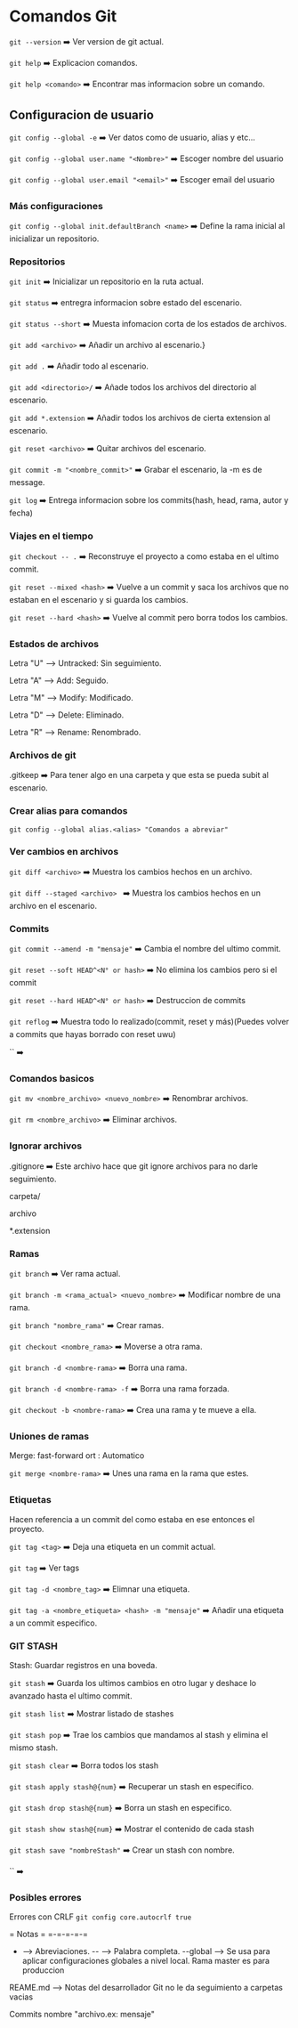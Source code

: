 # Comandos Git 

`git --version` ➡️ Ver version de git actual.

`git help` ➡️ Explicacion comandos.

`git help <comando>` ➡️ Encontrar mas informacion sobre un comando.


## Configuracion de usuario

`git config --global -e` ➡️ Ver datos como de usuario, alias y etc...

`git config --global user.name "<Nombre>"` ➡️ Escoger nombre del usuario

`git config --global user.email "<email>"` ➡️ Escoger email del usuario

### Más configuraciones 
`git config --global init.defaultBranch <name>` ➡️ Define la rama inicial al inicializar un repositorio.

### Repositorios
`git init` ➡️ Inicializar un repositorio en la ruta actual.

`git status` ➡️ entregra informacion sobre estado del escenario.

`git status --short` ➡️ Muesta infomacion corta de los estados de archivos. 

`git add <archivo>` ➡️ Añadir un archivo al escenario.}

`git add .` ➡️ Añadir todo al escenario.

`git add <directorio>/` ➡️ Añade todos los archivos del directorio al escenario.

`git add *.extension` ➡️ Añadir todos los archivos de cierta extension al escenario.

`git reset <archivo>` ➡️ Quitar archivos del escenario.

`git commit -m "<nombre_commit>"` ➡️ Grabar el escenario, la -m es de message.

`git log` ➡️ Entrega informacion sobre los commits(hash, head, rama, autor y fecha)

### Viajes en el tiempo
`git checkout -- .` ➡️ Reconstruye el proyecto a como estaba en el ultimo commit.

`git reset --mixed <hash>` ➡️ Vuelve a un commit y saca los archivos que no estaban en el escenario y si guarda los cambios.

`git reset --hard <hash>` ➡️ Vuelve al commit pero borra todos los cambios.

### Estados de archivos
Letra "U" --> Untracked: Sin seguimiento.

Letra "A" --> Add: Seguido.

Letra "M" --> Modify: Modificado.

Letra "D" --> Delete: Eliminado.

Letra "R" --> Rename: Renombrado.

### Archivos de git
.gitkeep ➡️ Para tener algo en una carpeta y que esta se pueda subit al escenario.

### Crear alias para comandos 
`git config --global alias.<alias> "Comandos a abreviar"`

### Ver cambios en archivos
`git diff <archivo>` ➡️ Muestra los cambios hechos en un archivo.

`git diff --staged <archivo> ` ➡️ Muestra los cambios hechos en un archivo en el escenario.

### Commits
`git commit --amend -m "mensaje"` ➡️ Cambia el nombre del ultimo commit.

`git reset --soft HEAD^<N° or hash>` ➡️ No elimina los cambios pero si el commit

`git reset --hard HEAD^<N° or hash>` ➡️ Destruccion de commits

`git reflog` ➡️ Muestra todo lo realizado(commit, reset y más)(Puedes volver a commits que hayas borrado con reset uwu)

`` ➡️ 

### Comandos basicos 
`git mv <nombre_archivo> <nuevo_nombre>` ➡️ Renombrar archivos.

`git rm <nombre_archivo>` ➡️ Eliminar archivos. 


### Ignorar archivos  

.gitignore ➡️ Este archivo hace que git ignore archivos para no darle seguimiento.

carpeta/

archivo

*.extension

### Ramas
`git branch` ➡️ Ver rama actual.

`git branch -m <rama_actual> <nuevo_nombre>` ➡️ Modificar nombre de una rama.

`git branch "nombre_rama"` ➡️ Crear ramas.

`git checkout <nombre_rama>` ➡️ Moverse a otra rama.

`git branch -d <nombre-rama>` ➡️ Borra una rama.

`git branch -d <nombre-rama> -f` ➡️ Borra una rama forzada.

`git checkout -b <nombre-rama>` ➡️ Crea una rama y te mueve a ella.

### Uniones de ramas
Merge: fast-forward
	   ort : Automatico 
    
`git merge <nombre-rama>` ➡️ Unes una rama en la rama que estes.

### Etiquetas
Hacen referencia a un commit del como estaba en ese entonces el proyecto.

`git tag <tag>` ➡️ Deja una etiqueta en un commit actual.

`git tag` ➡️ Ver tags

`git tag -d <nombre_tag>` ➡️  Elimnar una etiqueta.

`git tag -a <nombre_etiqueta> <hash> -m "mensaje"` ➡️ Añadir una etiqueta a un commit especifico.



### GIT STASH
Stash: Guardar registros en una boveda.

`git stash` ➡️ Guarda los ultimos cambios en otro lugar y deshace lo avanzado hasta el ultimo commit.

`git stash list` ➡️ Mostrar listado de  stashes

`git stash pop` ➡️ Trae los cambios que mandamos al stash y elimina el mismo stash.

`git stash clear` ➡️ Borra todos los stash

`git stash apply stash@{num}` ➡️ Recuperar un stash en especifico.

`git stash drop stash@{num}` ➡️ Borra un stash en especifico.

`git stash show stash@{num}` ➡️ Mostrar el contenido de cada stash

`git stash save "nombreStash"` ➡️ Crear un stash con nombre.

`` ➡️ 

### Posibles errores
Errores con CRLF
`git config core.autocrlf true`

= Notas =
=-=-=-=-=
- --> Abreviaciones.
-- --> Palabra completa.
--global --> Se usa para aplicar configuraciones globales a nivel local.
Rama master es para produccion

REAME.md --> Notas del desarrollador
Git no le da seguimiento a carpetas vacias

Commits nombre
"archivo.ex: mensaje"
